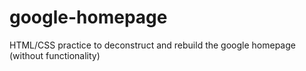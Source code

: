 # google-homepage
HTML/CSS practice to deconstruct and rebuild the google homepage (without functionality)
